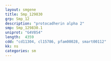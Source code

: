 ```yaml
---
layout: smgene
title: Smp_129830
grp: Smp_12
description: "protocadherin alpha 2"
smp: Smp_129830.1
uniprot: "G4V8S4"
length:  4359
cdd: "cd11304, cl15786, pfam00028, smart00112"
kk: ns
categories: sm
---
```


